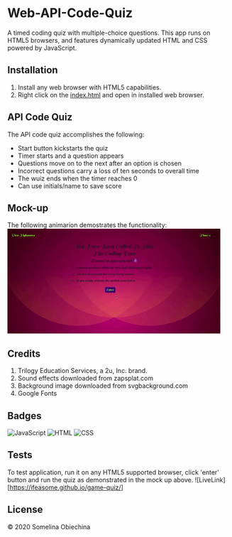 # Web-API-Code-Quiz

A timed coding quiz with multiple-choice questions. This app runs on HTML5 browsers, and features dynamically updated HTML and CSS powered by JavaScript.

## Installation

1. Install any web browser with HTML5 capabilities.
2. Right click on the [index.html](./index.html) and open in installed web browser.

## API Code Quiz

The API code quiz accomplishes the following:

- Start button kickstarts the quiz
- Timer starts and a question appears
- Questions move on to the next after an option is chosen
- Incorrect questions carry a loss of ten seconds to overall time
- The wuiz ends when the timer reaches 0
- Can use initials/name to save score

## Mock-up

The following animarion demostrates the functionality:
![code quiz](./Demo/Game_Quiz.gif)

## Credits

1. Trilogy Education Services, a 2u, Inc. brand.
2. Sound effects downloaded from zapsplat.com
3. Background image downloaded from svgbackground.com
4. Google Fonts

## Badges

![JavaScript](https://img.shields.io/badge/JavaScript-30.1%25-yellow)
![HTML](https://img.shields.io/badge/HTML-47.8%25-red)
![CSS](https://img.shields.io/badge/CSS-22.1%25-blue)

## Tests

To test application, run it on any HTML5 supported browser, click 'enter' button and run the quiz as demonstrated in the mock up above.
![LiveLink][https://ifeasome.github.io/game-quiz/]

## License

© 2020 Somelina Obiechina
